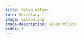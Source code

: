 ```yaml
---
title: Helen Wilson
role: Secretary
image: wilson.png
image-description: Helen Wilson
order: 4
---
```

